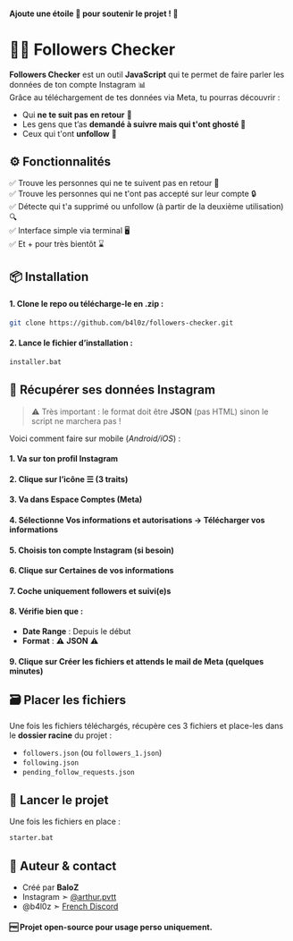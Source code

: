 #### Ajoute une étoile 🌟 pour soutenir le projet ! 🩷


# 🕵️‍♂️ Followers Checker

**Followers Checker** est un outil **JavaScript** qui te permet de faire parler les données de ton compte Instagram 📊  
Grâce au téléchargement de tes données via Meta, tu pourras découvrir :

- Qui **ne te suit pas en retour** 👀  
- Les gens que t’as **demandé à suivre mais qui t'ont ghosté 🖕**  
- Ceux qui t'ont **unfollow** 🥲





## ⚙️ Fonctionnalités

✅ Trouve les personnes qui ne te suivent pas en retour 👀  
✅ Trouve les personnes qui ne t'ont pas accepté sur leur compte 🔒  
✅ Détecte qui t'a supprimé ou unfollow (à partir de la deuxième utilisation) 🔍  
✅ Interface simple via terminal 🖥️  
✅ Et + pour très bientôt ⌛  


## 📦 Installation

#### 1. Clone le repo ou télécharge-le en .zip :  
```bash
git clone https://github.com/b4l0z/followers-checker.git
```

#### 2. Lance le fichier d’installation :  
```bash
installer.bat
```



## 📁 Récupérer ses données Instagram

> ⚠️ Très important : le format doit être **JSON** (pas HTML) sinon le script ne marchera pas !

Voici comment faire sur mobile (*Android/iOS*) :

#### 1. Va sur ton **profil Instagram**  
#### 2. Clique sur l’icône **☰ (3 traits)**  
#### 3. Va dans **Espace Comptes** (Meta)  
#### 4. Sélectionne **Vos informations et autorisations** → **Télécharger vos informations**  
#### 5. Choisis ton compte Instagram (si besoin)  
#### 6. Clique sur **Certaines de vos informations**  
#### 7. Coche uniquement **followers et suivi(e)s**  
#### 8. Vérifie bien que :  
   - **Date Range** : Depuis le début  
   - **Format** : ⚠️ **JSON** ⚠️  
#### 9. Clique sur **Créer les fichiers** et attends le mail de Meta (quelques minutes)



## 🗃️ Placer les fichiers

Une fois les fichiers téléchargés, récupère ces 3 fichiers et place-les dans le **dossier racine** du projet :

- `followers.json` (ou `followers_1.json`) 
- `following.json` 
- `pending_follow_requests.json`



## 🚀 Lancer le projet

Une fois les fichiers en place :
```bash
starter.bat
```



## 👤 Auteur & contact

- Créé par **BaloZ**  
- Instagram ➣ [@arthur.pvtt](https://instagram.com/arthur.pvtt)  
- @b4l0z ➣ [French Discord](https://discord.gg/baguettes)


#### 🆓 Projet open-source pour usage perso uniquement.
